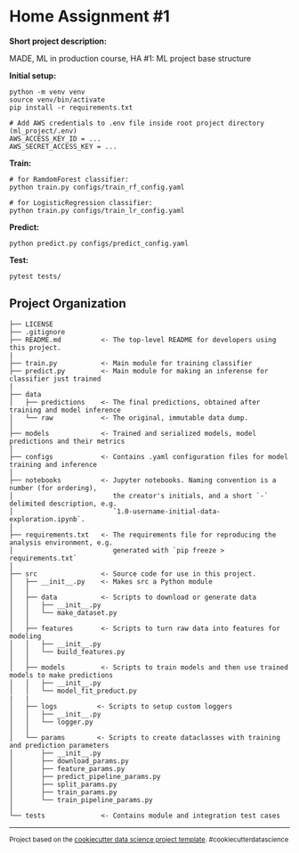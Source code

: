 Home Assignment #1
==============================

**Short project description:**

MADE, ML in production course, HA #1: ML project base structure

**Initial setup:**
```
python -m venv venv
source venv/bin/activate
pip install -r requirements.txt

# Add AWS credentials to .env file inside root project directory (ml_project/.env)
AWS_ACCESS_KEY_ID = ...
AWS_SECRET_ACCESS_KEY = ...
```

**Train:**
```
# for RamdomForest classifier:
python train.py configs/train_rf_config.yaml

# for LogisticRegression classifier:
python train.py configs/train_lr_config.yaml
```

**Predict:**
```
python predict.py configs/predict_config.yaml
```

**Test:**
```
pytest tests/
```

Project Organization
------------

    ├── LICENSE
    ├── .gitignore
    ├── README.md          <- The top-level README for developers using this project.
    |
    ├── train.py           <- Main module for training classifier
    ├── predict.py         <- Main module for making an inferense for classifier just trained
    |
    ├── data
    │   ├── predictions    <- The final predictions, obtained after training and model inference
    │   └── raw            <- The original, immutable data dump.
    │
    ├── models             <- Trained and serialized models, model predictions and their metrics
    │
    ├── configs            <- Contains .yaml configuration files for model training and inference
    │
    ├── notebooks          <- Jupyter notebooks. Naming convention is a number (for ordering),
    │                         the creator's initials, and a short `-` delimited description, e.g.
    │                         `1.0-username-initial-data-exploration.ipynb`.
    │
    ├── requirements.txt   <- The requirements file for reproducing the analysis environment, e.g.
    │                         generated with `pip freeze > requirements.txt`
    │
    ├── src                <- Source code for use in this project.
    │   ├── __init__.py    <- Makes src a Python module
    │   │
    │   ├── data           <- Scripts to download or generate data
    │   │   ├── __init__.py
    │   │   └── make_dataset.py
    │   │
    │   ├── features       <- Scripts to turn raw data into features for modeling
    │   │   ├── __init__.py
    │   │   └── build_features.py
    │   │
    │   ├── models         <- Scripts to train models and then use trained models to make predictions
    │   │   ├── __init__.py
    │   │   └── model_fit_preduct.py
    |   |
    │   ├── logs          <- Scripts to setup custom loggers
    │   │   ├── __init__.py
    │   │   └── logger.py
    │   │
    │   └── params        <- Scripts to create dataclasses with training and prediction parameters
    │       ├── __init__.py
    │       ├── download_params.py
    │       ├── feature_params.py
    │       ├── predict_pipeline_params.py
    │       ├── split_params.py
    │       ├── train_params.py
    │       └── train_pipeline_params.py
    │
    └── tests              <- Contains module and integration test cases


--------

<p><small>Project based on the <a target="_blank" href="https://drivendata.github.io/cookiecutter-data-science/">cookiecutter data science project template</a>. #cookiecutterdatascience</small></p>
